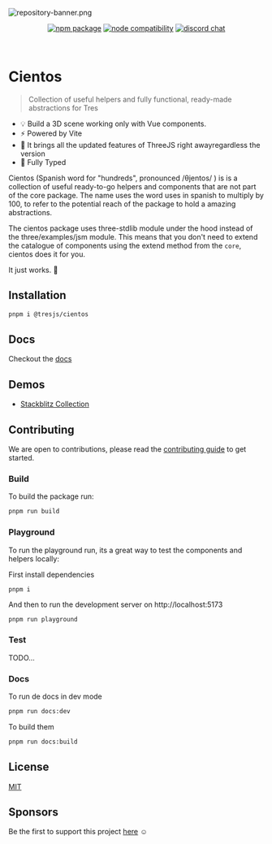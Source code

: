 ![repository-banner.png](https://tresjs.org/cientos-banner.png)

<p align="center">
  <a href="https://www.npmjs.com/package/@tresjs/core"><img src="https://img.shields.io/npm/v/@tresjs/core?color=%2382DBCA" alt="npm package"></a>
  <a href="https://nodejs.org/en/about/releases/"><img src="https://img.shields.io/node/v/@tresjs/core.svg" alt="node compatibility"></a>
  <a href="https://discord.gg/tfY9aSNT"><img src="https://img.shields.io/badge/chat-discord-purple?style=flat&logo=discord" alt="discord chat"></a>
</p>
<br/>

# Cientos

> Collection of useful helpers and fully functional, ready-made abstractions for Tres

- 💡 Build a 3D scene working only with Vue components.
- ⚡️ Powered by Vite
- 🥰 It brings all the updated features of ThreeJS right awayregardless the version
- 🦾 Fully Typed

Cientos (Spanish word for "hundreds", pronounced /θjentos/ ) is is a collection of useful ready-to-go helpers and components that are not part of the core package. The name uses the word uses in spanish to multiply by 100, to refer to the potential reach of the package to hold a amazing abstractions.

The cientos package uses three-stdlib module under the hood instead of the three/examples/jsm module. This means that you don't need to extend the catalogue of components using the extend method from the `core`, cientos does it for you.

It just works. 💯

## Installation

```bash
pnpm i @tresjs/cientos
```

## Docs

Checkout the [docs](https://cientos.tresjs.org/)

## Demos

- [Stackblitz Collection](https://stackblitz.com/@alvarosabu/collections/tresjs)

## Contributing

We are open to contributions, please read the [contributing guide](/CONTRIBUTING.md) to get started.

### Build

To build the package run:

```bash
pnpm run build
```

### Playground

To run the playground run, its a great way to test the components and helpers locally:

First install dependencies

```
pnpm i
```

And then to run the development server on http://localhost:5173

```bash
pnpm run playground
```

### Test

TODO...

### Docs

To run de docs in dev mode

```bash
pnpm run docs:dev
```

To build them

```bash
pnpm run docs:build
```

## License

[MIT](/LICENSE)

## Sponsors

Be the first to support this project [here](https://github.com/sponsors/alvarosabu) ☺️
